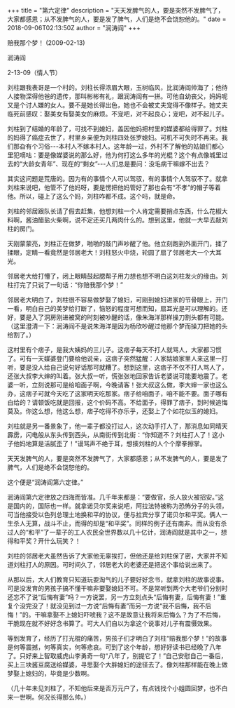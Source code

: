 +++
title = "第六定律"
description = "天天发脾气的人，要是突然不发脾气了，大家都感恩；从不发脾气的人，要是发了脾气，人们是绝不会饶恕他的。"
date = 2018-09-06T02:13:50Z
author = "润涛阎"
+++



赔我那个梦！ (2009-02-13) 


润涛阎


2-13-09（情人节）



刘柱跟我表哥是一个村的。刘柱长得浓眉大眼，玉树临风，比润涛阎帅海了；他待人接物深得他爸的遗传，那叫彬彬有礼，跟润涛阎有一拼。可他自幼丧父，妈妈呢又是个讨人嫌的女人。要不是她长得出色，她也不会被丈夫宠得不像样子。她丈夫临死前感叹：娶美女有娶美女的麻烦。不宠吧，对不起良心；宠吧，对不起儿子。

刘柱到了结婚的年龄了，可找不到媳妇，盖因他妈把村里的媒婆都给得罪了。刘柱的妈得了癌症去世了，村里乡亲便为刘柱四处张罗媳妇。可机不可失时不再来。我们那旮有个习俗---本村人不嫁本村人。这年龄一过，外村不了解他的姑娘们都心里犯嘀咕：要是像媒婆说的那么好，他为何打这么多年的光棍？这个有点像城里过去的“大龄女青年”、现在的“剩女”---人们总是要问：没毛病干嘛嫁不出去？

其实这问题是荒唐的。因为有的事情个人可以驾驭，有的事情个人驾驭不了。就拿刘柱来说吧，他管不了他妈呀，要是愣把他妈管好了那也会有“不孝”的帽子等着他。所以，碰上了这么个妈，刘柱咋都不成。这个吗，就是命。

刘柱的邻居跟队长请了假去赶集，他想刘柱一个人肯定需要捎点东西，什么花椒大料啊，酱油醋盐火柴啊，说不定还买几两肉什么的。想到这里，他就一大早去敲刘柱的房门。

天刚蒙蒙亮，刘柱正在做梦，啪啪的敲门声吵醒了他。他立刻跑到外面开门，揉了揉眼，定睛一看竟然是邻居老大！刘柱怒火中烧，轮圆了扇了邻居老大一个大耳光。

邻居老大给打懵了，闭上眼睛鼓起腮帮子用力想也想不明白这刘柱发火的缘由。刘柱打完了只说了一句话：“你赔我那个梦！”

邻居老大明白了，刘柱很不容易做梦娶了媳妇，可刚到媳妇进家的节骨眼上，开门一看，明白自己的美梦给打断了，恼怒的程度可想而知，扇耳光是可以理解的。还好，要是入了洞房刚进被窝的时刻被吵醒的话，像朱海洋那样操刀割头都有可能。（这里澄清一下：润涛阎不是说朱海洋是因为杨欣吵醒过他那个梦而操刀把她的头给割了。）

这村里有个痞子，是我大姨妈的三儿子。这痞子每天不打人就骂人，大家都习惯了。可有一天媒婆登门要给他说亲，这痞子突然猛醒：人家姑娘家里人来这里一打听，要是没人给自己说句好话那可就糟了。想到这里，这痞子不仅不打人骂人了，还张大叔李大婶的叫着。张大叔一听，慌张张地回家告诉老婆说可能要地震了。老婆一听，立刻说那可是给咱面子啊，今晚请客！张大叔这么做，李大婶一家也这么办，这痞子可就今天吃了这家明天吃那家。痞子给咱面子，咱不能不要。面子哪有白给的？请顿饭吃就是回报，这个价码不高。不给面子，得罪了痞子，到时候追悔莫及。你这么想，他这么想，痞子吃得不亦乐乎，还娶上了个如花似玉的媳妇。

刘柱就是另一番景象了，他一辈子都没打过人，这次动手打人了，那消息如同晴天霹雳，闪电般从东头传到西头，从南街传到北街：“你知道不？刘柱打人了！这小子他妈地算是活腻歪了！”谩骂声不绝于耳，想揍刘柱的人个个摩拳擦掌。

天天发脾气的人，要是突然不发脾气了，大家都感恩；从不发脾气的人，要是发了脾气，人们是绝不会饶恕他的。

这个便是“润涛阎第六定律。”

润涛阎第六定律放之四海而皆准。几千年来都是：“要做官，杀人放火被招安。”这是国内的，国际也一样。就拿诺贝尔奖来说吧，阿拉法特被称为恐怖分子的头领，可当他接受以色列总理土地换和平的协议，便与拉宾分享了诺贝尔和平奖。俩人一生杀人无算，战斗不止，而得的却是“和平奖”。同样的例子还有南非。而从没有杀过人的“和平”了一辈子的工人农民全世界数以几十亿计，润涛阎就是其中之一，想得和平奖？开什么玩笑？！

刘柱的邻居老大虽然告诉了大家他无辜挨打，但他还是给刘柱保了密，大家并不知道刘柱打人的原因。可时间久了，邻居老大的老婆还是把这个事给说出来了。

从那以后，大人们教育只知道玩耍淘气的儿子要好好念书，就拿刘柱的故事说事。可是没发育的男孩子搞不懂干嘛非要娶媳妇不可。不是常听到两个大老爷们分别时还忘不了说“后悔有妻”吗？一方说罢，另一方立刻点头“后悔有妻，后悔有妻！”重复个没完没了！就没见到过一方说“后悔有妻”而另一方说“我不后悔，我不后悔！”的。干嘛拿娶不上媳妇吓唬我？这不是故意让我将来后悔么？为了不后悔，干脆现在就不好好念书算了。可大人们自以为拿这个说事对儿子有震慑效果。

等到发育了，经历了打光棍的痛苦，男孩子们才明白了刘柱“赔我那个梦！”的故事是何等震撼，何等真实，何等悲哀。可到了这个年龄，想好好读书已经晚了八年了。只好来上智取威虎山李勇奇一句“八年了，别提它了！”自己安慰自己一番后，买上三块酱豆腐送给媒婆，寻思娶个大胖媳妇的途径去了。像刘柱那样能在晚上做梦娶上媳妇的，毕竟是少数啊。


（几十年未见刘柱了，不知他后来是否万元户了，有点钱找个小姐圆回梦，也不白来一世啊。何况长得那么帅。）

